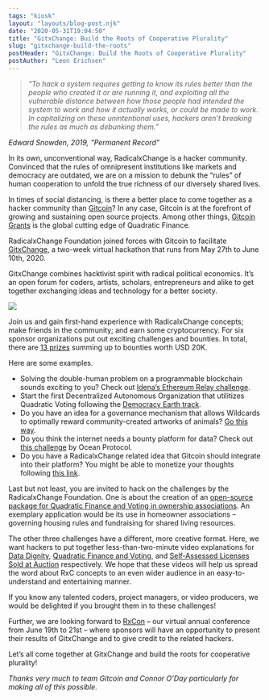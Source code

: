 ```yaml
---
tags: "kiosk"
layout: "layouts/blog-post.njk"
date: "2020-05-31T19:04:50"
title: "GitxChange: Build the Roots of Cooperative Plurality"
slug: "gitxchange-build-the-roots"
postHeader: "GitxChange: Build the Roots of Cooperative Plurality"
postAuthor: "Leon Erichsen"
---
```


> _“To hack a system requires getting to know its rules better than the people who created it or are running it, and exploiting all the vulnerable distance between how those people had intended the system to work and how it actually works, or could be made to work. In capitalizing on these unintentional uses, hackers aren’t breaking the rules as much as debunking them.”_

_Edward Snowden, 2019, “Permanent Record”_

In its own, unconventional way, RadicalxChange is a hacker community. Convinced that the rules of omnipresent institutions like markets and democracy are outdated, we are on a mission to debunk the “rules” of human cooperation to unfold the true richness of our diversely shared lives.

In times of social distancing, is there a better place to come together as a hacker community than [Gitcoin](https://gitcoin.co/)? In any case, Gitcoin is at the forefront of growing and sustaining open source projects. Among other things, [Gitcoin Grants](https://gitcoin.co/grants/) is the global cutting edge of Quadratic Finance.

RadicalxChange Foundation joined forces with Gitcoin to facilitate [GitxChange](https://gitcoin.co/hackathon/GitxChange/onboard), a two-week virtual hackathon that runs from May 27th to June 10th, 2020.

GitxChange combines hacktivist spirit with radical political economics. It’s an open forum for coders, artists, scholars, entrepreneurs and alike to get together exchanging ideas and technology for a better society.

![](/images/blog/GitxChange-Image.png)

Join us and gain first-hand experience with RadicalxChange concepts; make friends in the community; and earn some cryptocurrency. For six sponsor organizations put out exciting challenges and bounties. In total, there are [13 prizes](https://gitcoin.co/hackathon/GitxChange/?tab=hackathon:13) summing up to bounties worth USD 20K.

Here are some examples.

- Solving the double-human problem on a programmable blockchain sounds exciting to you? Check out [Idena’s Ethereum Relay challenge](https://gitcoin.co/issue/idena-network/idena-go/426/4357).
- Start the first Decentralized Autonomous Organization that utilitizes Quadratic Voting following the [Democracy Earth track](https://gitcoin.co/issue/DemocracyEarth/DemocracyDAO/1/4386).
- Do you have an idea for a governance mechanism that allows Wildcards to optimally reward community-created artworks of animals? [Go this way](https://gitcoin.co/issue/wildcards-world/ui/93/4375).
- Do you think the internet needs a bounty platform for data? Check out [this challenge](https://gitcoin.co/issue/oceanprotocol/ocean-bounties/24/4379) by Ocean Protocol.
- Do you have a RadicalxChange related idea that Gitcoin should integrate into their platform? You might be able to monetize your thoughts following [this link](https://gitcoin.co/issue/gitcoinco/web/6726/4389).

Last but not least, you are invited to hack on the challenges by the RadicalxChange Foundation. One is about the creation of an [open-source package for Quadratic Finance and Voting in ownership associations](https://gitcoin.co/issue/RadicalxChange/GitxChange/1/4381). An exemplary application would be its use in homeowner associations – governing housing rules and fundraising for shared living resources.

The other three challenges have a different, more creative format. Here, we want hackers to put together less-than-two-minute video explanations for [Data Dignity](https://gitcoin.co/issue/RadicalxChange/GitxChange/4/4384), [Quadratic Finance and Voting](https://gitcoin.co/issue/RadicalxChange/GitxChange/2/4382), and [Self-Assessed Licenses Sold at Auction](https://gitcoin.co/issue/RadicalxChange/GitxChange/3/4383) respectively. We hope that these videos will help us spread the word about RxC concepts to an even wider audience in an easy-to-understand and entertaining manner.

If you know any talented coders, project managers, or video producers, we would be delighted if you brought them in to these challenges!

Further, we are looking forward to [RxCon](/2020-conference/) – our virtual annual conference from June 19th to 21st – where sponsors will have an opportunity to present their results of GitxChange and to give credit to the related hackers.

Let’s all come together at GitxChange and build the roots for cooperative plurality!

_Thanks very much to team Gitcoin and Connor O’Day particularly for making all of this possible._
